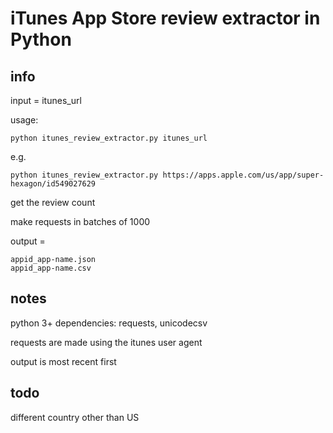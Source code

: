 # iTunes App Store review extractor in Python

## info

input = itunes_url

usage:

    python itunes_review_extractor.py itunes_url

e.g.

    python itunes_review_extractor.py https://apps.apple.com/us/app/super-hexagon/id549027629

get the review count

make requests in batches of 1000

output = 

    appid_app-name.json
    appid_app-name.csv

## notes

python 3+ dependencies: requests, unicodecsv

requests are made using the itunes user agent

output is most recent first

## todo

different country other than US

